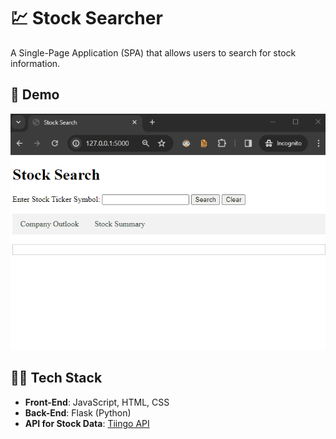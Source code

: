 # 💹 Stock Searcher

A Single-Page Application (SPA) that allows users to search for stock information.

## 🎥 Demo

![demo](/demo/stock-searcher-demo.gif)

## 👨‍💻 Tech Stack

- **Front-End**: JavaScript, HTML, CSS
- **Back-End**: Flask (Python)
- **API for Stock Data**: [Tiingo API](https://www.tiingo.com/documentation/general/overview)

